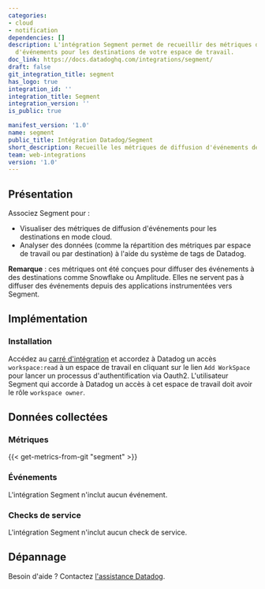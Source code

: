 ```yaml
---
categories:
- cloud
- notification
dependencies: []
description: L'intégration Segment permet de recueillir des métriques de diffusion
  d'événements pour les destinations de votre espace de travail.
doc_link: https://docs.datadoghq.com/integrations/segment/
draft: false
git_integration_title: segment
has_logo: true
integration_id: ''
integration_title: Segment
integration_version: ''
is_public: true

manifest_version: '1.0'
name: segment
public_title: Intégration Datadog/Segment
short_description: Recueille les métriques de diffusion d'événements de Segment.
team: web-integrations
version: '1.0'
---
```


## Présentation

Associez Segment pour :

- Visualiser des métriques de diffusion d'événements pour les destinations en mode cloud.
- Analyser des données (comme la répartition des métriques par espace de travail ou par destination) à l'aide du système de tags de Datadog.

**Remarque** : ces métriques ont été conçues pour diffuser des événements à des destinations comme Snowflake ou Amplitude. Elles ne servent pas à diffuser des événements depuis des applications instrumentées vers Segment.

## Implémentation

### Installation

Accédez au [carré d'intégration][1] et accordez à Datadog un accès `workspace:read` à un espace de travail en cliquant sur le lien `Add WorkSpace` pour lancer un processus d'authentification via Oauth2.
L'utilisateur Segment qui accorde à Datadog un accès à cet espace de travail doit avoir le rôle `workspace owner`.

## Données collectées

### Métriques
{{< get-metrics-from-git "segment" >}}


### Événements

L'intégration Segment n'inclut aucun événement.

### Checks de service

L'intégration Segment n'inclut aucun check de service.

## Dépannage

Besoin d'aide ? Contactez [l'assistance Datadog][3].

[1]: https://app.datadoghq.com/account/settings#integrations/segment
[2]: https://github.com/DataDog/dogweb/blob/prod/integration/segment/segment_metadata.csv
[3]: https://docs.datadoghq.com/fr/help/
